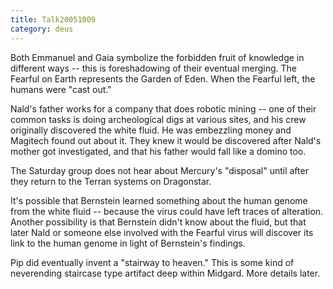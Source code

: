 ```yaml
---
title: Talk20051009
category: deus
---
```

Both Emmanuel and Gaia symbolize the forbidden fruit of knowledge in different ways -- this is foreshadowing of their eventual merging. The Fearful on Earth represents the Garden of Eden. When the Fearful left, the humans were &quot;cast out.&quot;

Nald's father works for a company that does robotic mining -- one of their common tasks is doing archeological digs at various sites, and his crew originally discovered the white fluid. He was embezzling money and Magitech found out about it. They knew it would be discovered after Nald's mother got investigated, and that his father would fall like a domino too.

The Saturday group does not hear about Mercury's &quot;disposal&quot; until after they return to the Terran systems on Dragonstar.

It's possible that Bernstein learned something about the human genome from the white fluid -- because the virus could have left traces of alteration. Another possibility is that Bernstein didn't know about the fluid, but that later Nald or someone else involved with the Fearful virus will discover its link to the human genome in light of Bernstein's findings.

Pip did eventually invent a &quot;stairway to heaven.&quot; This is some kind of neverending staircase type artifact deep within Midgard. More details later.

